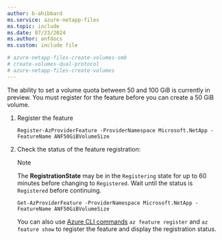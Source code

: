 ```yaml
---
author: b-ahibbard
ms.service: azure-netapp-files
ms.topic: include
ms.date: 07/23/2024
ms.author: anfdocs
ms.custom: include file

# azure-netapp-files-create-volumes-smb
# create-volumes-dual-protocol
# azure-netapp-files-create-volumes
---
```


The ability to set a volume quota between 50 and 100 GiB is currently in preview. You must register for the feature before you can create a 50 GiB volume. 

1. Register the feature

    ```azurepowershell-interactive
    Register-AzProviderFeature -ProviderNamespace Microsoft.NetApp -FeatureName ANF50GiBVolumeSize
    ```

2. Check the status of the feature registration: 

    > [!NOTE]
    > The **RegistrationState** may be in the `Registering` state for up to 60 minutes before changing to `Registered`. Wait until the status is `Registered` before continuing.

    ```azurepowershell-interactive
    Get-AzProviderFeature -ProviderNamespace Microsoft.NetApp -FeatureName ANF50GiBVolumeSize
    ```
    
    You can also use [Azure CLI commands](/cli/azure/feature) `az feature register` and `az feature show` to register the feature and display the registration status. 